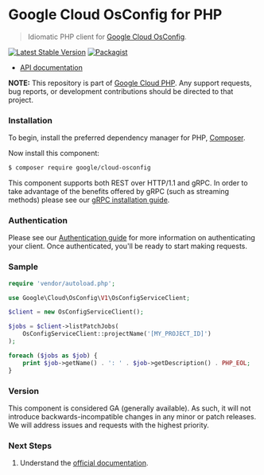 # Google Cloud OsConfig for PHP

> Idiomatic PHP client for [Google Cloud OsConfig](https://cloud.google.com/compute/docs/osconfig/rest).

[![Latest Stable Version](https://poser.pugx.org/google/cloud-osconfig/v/stable)](https://packagist.org/packages/google/cloud-osconfig) [![Packagist](https://img.shields.io/packagist/dm/google/cloud-osconfig.svg)](https://packagist.org/packages/google/cloud-osconfig)

* [API documentation](https://cloud.google.com/php/docs/reference/cloud-osconfig/latest)

**NOTE:** This repository is part of [Google Cloud PHP](https://github.com/googleapis/google-cloud-php). Any
support requests, bug reports, or development contributions should be directed to
that project.

### Installation

To begin, install the preferred dependency manager for PHP, [Composer](https://getcomposer.org/).

Now install this component:

```sh
$ composer require google/cloud-osconfig
```

This component supports both REST over HTTP/1.1 and gRPC. In order to take advantage of the benefits offered by gRPC (such as streaming methods)
please see our [gRPC installation guide](https://cloud.google.com/php/grpc).

### Authentication

Please see our [Authentication guide](https://github.com/googleapis/google-cloud-php/blob/main/AUTHENTICATION.md) for more information
on authenticating your client. Once authenticated, you'll be ready to start making requests.

### Sample

```php
require 'vendor/autoload.php';

use Google\Cloud\OsConfig\V1\OsConfigServiceClient;

$client = new OsConfigServiceClient();

$jobs = $client->listPatchJobs(
	OsConfigServiceClient::projectName('[MY_PROJECT_ID]')
);

foreach ($jobs as $job) {
	print $job->getName() . ': ' . $job->getDescription() . PHP_EOL;
}
```

### Version

This component is considered GA (generally available). As such, it will not introduce backwards-incompatible changes in
any minor or patch releases. We will address issues and requests with the highest priority.

### Next Steps

1. Understand the [official documentation](https://cloud.google.com/compute/docs/osconfig/rest).
